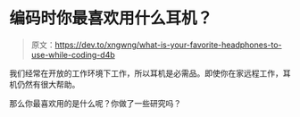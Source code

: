 # 编码时你最喜欢用什么耳机？

> 原文：<https://dev.to/xngwng/what-is-your-favorite-headphones-to-use-while-coding-d4b>

我们经常在开放的工作环境下工作，所以耳机是必需品。即使你在家远程工作，耳机仍然有很大帮助。

那么你最喜欢用的是什么呢？你做了一些研究吗？